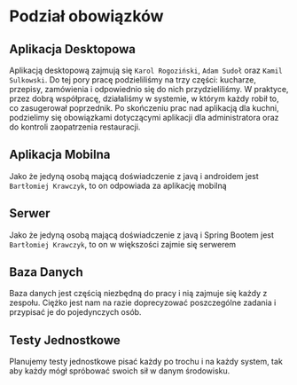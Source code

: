 # Podział obowiązków

## Aplikacja Desktopowa

Aplikacją desktopową zajmują się `Karol Rogoziński`, `Adam Sudoł` oraz `Kamil Sulkowski`. Do tej pory pracę podzieliliśmy na trzy części: kucharze, przepisy, zamówienia i odpowiednio się do nich przydzieliliśmy. W praktyce, przez dobrą współpracę, działaliśmy w systemie, w którym każdy robił to, co zasugerował poprzednik. Po skończeniu prac nad aplikacją dla kuchni, podzielimy się obowiązkami dotyczącymi aplikacji dla administratora oraz do kontroli zaopatrzenia restauracji.

## Aplikacja Mobilna

Jako że jedyną osobą mającą doświadczenie z javą i androidem jest `Bartłomiej Krawczyk`, to on odpowiada za aplikację mobilną

## Serwer

Jako że jedyną osobą mającą doświadczenie z javą i Spring Bootem jest `Bartłomiej Krawczyk`, to on w większości zajmie się serwerem

## Baza Danych

Baza danych jest częścią niezbędną do pracy i nią zajmuje się każdy z zespołu.
Ciężko jest nam na razie doprecyzować poszczególne zadania i przypisać je do pojedynczych osób.

## Testy Jednostkowe

Planujemy testy jednostkowe pisać każdy po trochu i na każdy system, tak aby każdy mógł spróbować swoich sił w danym środowisku.
